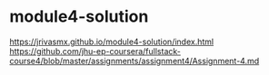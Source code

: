 # module4-solution
https://jrivasmx.github.io/module4-solution/index.html
https://github.com/jhu-ep-coursera/fullstack-course4/blob/master/assignments/assignment4/Assignment-4.md 